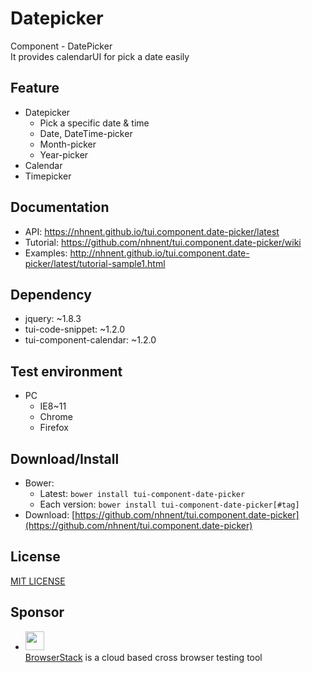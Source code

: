 Datepicker
===============
Component - DatePicker<br>
It provides calendarUI for pick a date easily

## Feature
* Datepicker
    * Pick a specific date & time
    * Date, DateTime-picker
    * Month-picker
    * Year-picker
* Calendar
* Timepicker

## Documentation
* API: https://nhnent.github.io/tui.component.date-picker/latest
* Tutorial: https://github.com/nhnent/tui.component.date-picker/wiki
* Examples: http://nhnent.github.io/tui.component.date-picker/latest/tutorial-sample1.html

## Dependency
* jquery: ~1.8.3
* tui-code-snippet: ~1.2.0
* tui-component-calendar: ~1.2.0

## Test environment
* PC
	* IE8~11
	* Chrome
	* Firefox

## Download/Install
* Bower:
   * Latest: `bower install tui-component-date-picker`
   * Each version: `bower install tui-component-date-picker[#tag]`
* Download: [https://github.com/nhnent/tui.component.date-picker](https://github.com/nhnent/tui.component.date-picker)

## License
[MIT LICENSE](https://github.com/nhnent/tui.component.date-picker/blob/master/LICENSE)

## Sponsor
* <img src="https://cloud.githubusercontent.com/assets/12269563/12287774/8cf4d2c0-ba12-11e5-9fa8-0a9c452cca05.png" height="30"><br>
 [BrowserStack](https://www.browserstack.com/) is a cloud based cross browser testing tool
